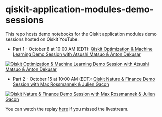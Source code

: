 # qiskit-application-modules-demo-sessions

This repo hosts demo notebooks for the Qiskit application modules demo sessions hosted on Qiskit YouTube.

- Part 1 - October 8 at 10:00 AM (EDT): [Qiskit Optimization & Machine Learning Demo Session with Atsushi Matsuo & Anton Dekusar](https://youtu.be/claoY57eVIc)

[![Qiskit Optimization & Machine Learning Demo Session with Atsushi Matsuo & Anton Dekusar](https://img.youtube.com/vi/claoY57eVIc/0.jpg)](https://www.youtube.com/watch?v=claoY57eVIc)


- Part 2 - October 15 at 10:00 AM (EDT): [Qiskit Nature & Finance Demo Session with Max Rossmannek & Julien Gacon](https://youtu.be/UtMVoGXlz04) 

[![Qiskit Nature & Finance Demo Session with Max Rossmannek & Julien Gacon](https://img.youtube.com/vi/UtMVoGXlz04/0.jpg)](https://www.youtube.com/watch?v=UtMVoGXlz04)

You can watch the replay [here](https://www.youtube.com/playlist?list=PLOFEBzvs-VvrKOTLs5ESjAmg9Lz8G1PON) if you missed the livestream. 
